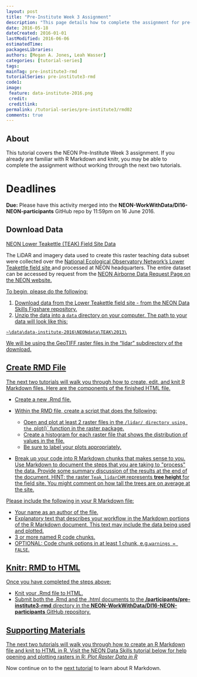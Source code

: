 ```yaml
---
layout: post
title: "Pre-Institute Week 3 Assignment"
description: "This page details how to complete the assignment for pre-Institute week 3."
date: 2016-05-18
dateCreated: 2016-01-01
lastModified: 2016-06-06
estimatedTime:
packagesLibraries:
authors: [Megan A. Jones, Leah Wasser]
categories: [tutorial-series]
tags:
mainTag: pre-institute3-rmd
tutorialSeries: pre-institute3-rmd
code1:
image:
 feature: data-institute-2016.png
 credit:
 creditlink:
permalink: /tutorial-series/pre-institute3/rmd02
comments: true
---
```


## About
This tutorial covers the NEON Pre-Institute Week 3 assignment. If you already
are familiar with R Markdown and knitr, you may be able to complete the 
assignment without working through the next two tutorials. 

<div id="objectives" markdown="1">

# Deadlines
**Due:** Please have this activity merged into the
**NEON-WorkWithData/DI16-NEON-participants** GitHub repo by 11:59pm on
16 June 2016.

## Download Data

<a class="btn btn-inverse" href="https://ndownloader.figshare.com/files/5282317" 
target="_blank">NEON Lower Teakettle (TEAK) Field Site Data</a>

The LiDAR and imagery data used to create this raster teaching data subset were 
collected over the 
<a href="http://www.neonscience.org/" target="_blank">National Ecological Observatory Network’s </a>
<a href="http://www.neonscience.org/science-design/field-sites/lower-teakettle" target="_blank">Lower Teakettle field site </a>
and processed at NEON 
headquarters. The entire dataset can be accessed by request from the 
<a href="http://www.neonscience.org/data-resources/get-data/airborne-data" target="_blank"> NEON Airborne Data Request Page on the NEON website.

</div>


To begin, please do the following:

1. Download data from the Lower Teakettle field site - from the NEON Data Skills 
Figshare repository.
2. Unzip the data into a `data` directory on your computer. The path to your data 
will look like this:

`~\data\data-institute-2016\NEONdata\TEAK\2013\`

We will be using the GeoTIFF raster files in the “lidar” subdirectory of the 
download.

## Create RMD File

The next two tutorials will walk you through how to create, edit, and knit 
R Markdown files. Here are the components of the finished HTML file. 

* Create a new .Rmd file. 

* Within the RMD file, create a script that does the following: 

  * Open and plot at least 2 raster files in the `/lidar/ directory using the `plot()` 
  function in the raster package.
  * Create a histogram for each raster file that shows the distribution of values 
  in the file.
  * Be sure to label your plots appropriately.
  
* Break up your code into R Markdown chunks that makes sense to you. Use Markdown to 
document the steps that you are taking to "process" the data. Provide some summary
discussion of the results at the end of the document. HINT: the raster `Teak_lidarCHM` 
represents **tree height** for the field site. You might comment on how tall the 
trees are on average at the site.

Please include the following in your R Markdown file:

* Your name as an author of the file.
* Explanatory text that describes your workflow in the Markdown portions of the
R Markdown document. This text may include the data being used and plotted.
* 3 or more named R code chunks.
* OPTIONAL: Code chunk options in at least 1 chunk, e.g.`warnings = FALSE`.

## Knitr: RMD to HTML

Once you have completed the steps above:

* Knit your .Rmd file to HTML. 
* Submit both the .Rmd and the .html documents to the 
**/participants/pre-institute3-rmd** directory in the 
**NEON-WorkWithData/DI16-NEON-participants** GitHub repository.

## Supporting Materials

The next two tutorials will walk you through how to create an R Markdown file 
and knit to HTML in R. Visit the NEON Data Skills tutorial below for help 
opening and plotting rasters in R: <a href="http://neondataskills.org/R/Plot-Rasters-In-R/" target="_blank">*Plot Raster Data in R*</a> 


Now continue on to the
[next tutorial]({{site.baseurl}}/tutorial-series/pre-institute3/rmd03)
to learn about R Markdown.
